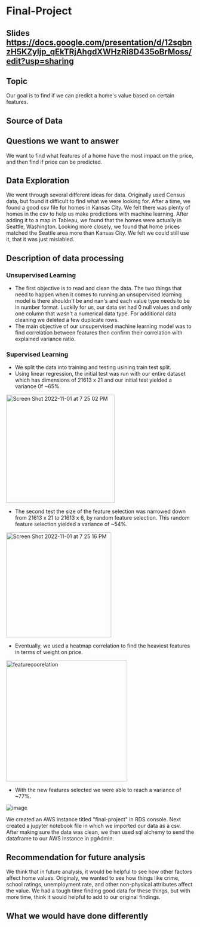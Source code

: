 # Final-Project

## Slides https://docs.google.com/presentation/d/12sqbnzH5KZyljp_qEkTRjAhgdXWHzRi8D435oBrMoss/edit?usp=sharing

## Topic
Our goal is to find if we can predict a home's value based on certain features.

## Source of Data

## Questions we want to answer
We want to find what features of a home have the most impact on the price, and then find if price can be predicted.

## Data Exploration
We went through several different ideas for data. Originally used Census data, but found it difficult to find what we were looking for. After a time, we found a good csv file for homes in Kansas City. We felt there was plenty of homes in the csv to help us make predictions with machine learning. After adding it to a map in Tableau, we found that the homes were actually in Seattle, Washington. Looking more closely, we found that home prices matched the Seattle area more than Kansas City. We felt we could still use it, that it was just mislabled.

## Description of data processing

### Unsupervised Learning
- The first objective is to read and clean the data. The two things that need to happen when it comes to running an unsupervised learning model is there shouldn't be and nan's and each value type needs to be in number format. Luckily for us, our data set had 0 null values and only one column that wasn't a numerical data type. For additional data cleaning we deleted a few duplicate rows.
- The main objective of our unsupervised machine learning model was to find correlation between features then confirm their correlation with explained variance ratio.

### Supervised Learning
- We split the data into training and testing usining train test split.
- Using linear regression, the initial test was run with our entire dataset which has dimensions of 21613 x 21 and our initial test yielded a variance 0f ~65%.

<img width="290" alt="Screen Shot 2022-11-01 at 7 25 02 PM" src="https://user-images.githubusercontent.com/106006911/199366478-8a89fec0-6d79-4d30-b759-5d532c42e52e.png">


- The second test the size of the feature selection was narrowed down from 21613 x 21 to 21613 x 6, by random feature selection. This random feature selection yielded a variance of ~54%.

<img width="281" alt="Screen Shot 2022-11-01 at 7 25 16 PM" src="https://user-images.githubusercontent.com/106006911/199366581-d985dc24-7fb6-4ca1-a601-c2fac896ca48.png">


- Eventually, we used a heatmap correlation to find the heaviest features in terms of weight on price. 

<img width="324" alt="featurecoorelation" src="https://user-images.githubusercontent.com/106006911/199366225-a1e581ec-2439-4955-a6c5-8e4ee9d561db.png">


- With the new features selected we were able to reach a variance of ~77%.

![image](https://user-images.githubusercontent.com/106006911/199365939-a1381b82-55ef-4996-bdfe-fff1131abcfb.png)

We created an AWS instance titled "final-project" in RDS console. Next created a jupyter notebook file in which we imported our data as a csv. After making sure the data was clean, we then used sql alchemy to send the dataframe to our AWS instance in pgAdmin.


## Recommendation for future analysis
We think that in future analysis, it would be helpful to see how other factors affect home values. Originaly, we wanted to see how things like crime, school ratings, unemployment rate, and other non-physical attributes affect the value. We had a tough time finding good data for these things, but with more time, think it would helpful to add to our original findings.

## What we would have done differently
